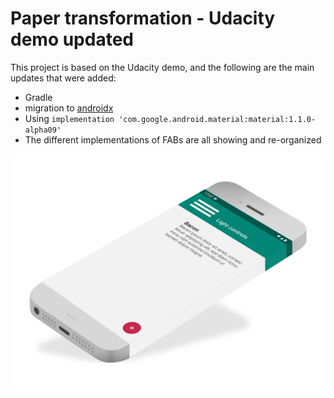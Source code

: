 # Paper transformation - Udacity demo updated

This project is based on the Udacity demo, and the following are the main updates that were added:

* Gradle
* migration to [androidx](https://developer.android.com/jetpack/androidx/migrate)
* Using ```implementation 'com.google.android.material:material:1.1.0-alpha09'```
* The different implementations of FABs are all showing and re-organized 

![Surface android app 2019](surface.gif)
